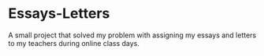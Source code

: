 # Essays-Letters
A small project that solved my problem with assigning my essays and letters to my teachers during online class days.
